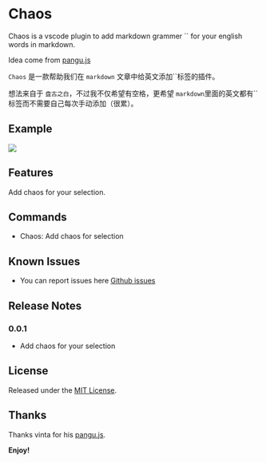 # Chaos

Chaos is a vscode plugin to add markdown grammer `` for your english words in markdown.

Idea come from [pangu.js](https://github.com/vinta/pangu.js)

`Chaos` 是一款帮助我们在 `markdown` 文章中给英文添加``标签的插件。

想法来自于 `盘古之白`，不过我不仅希望有空格，更希望 `markdown`里面的英文都有``标签而不需要自己每次手动添加（很累）。


## Example

![](https://github.com/MyHerux/vscode-chaos/raw/master/images/chaos.gif)

## Features

Add chaos for your selection.

## Commands

- Chaos: Add chaos for selection

## Known Issues

- You can report issues here [Github issues](https://github.com/MyHerux/vscode-chaos/issues)

## Release Notes

### 0.0.1

- Add chaos for your selection

## License

Released under the [MIT License](https://opensource.org/licenses/MIT).

## Thanks

Thanks vinta for his [pangu.js](https://github.com/vinta/pangu.js).

**Enjoy!**